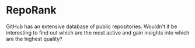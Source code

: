 RepoRank
========

GitHub has an extensive database of public repositories. Wouldn't it be interesting to find out which are the most active and gain insights into which are the highest quality?
